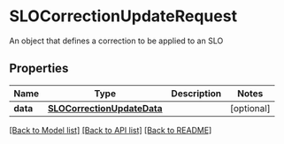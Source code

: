 # SLOCorrectionUpdateRequest

An object that defines a correction to be applied to an SLO
## Properties
Name | Type | Description | Notes
------------ | ------------- | ------------- | -------------
**data** | [**SLOCorrectionUpdateData**](SLOCorrectionUpdateData.md) |  | [optional] 

[[Back to Model list]](README.md#documentation-for-models) [[Back to API list]](README.md#documentation-for-api-endpoints) [[Back to README]](README.md)


